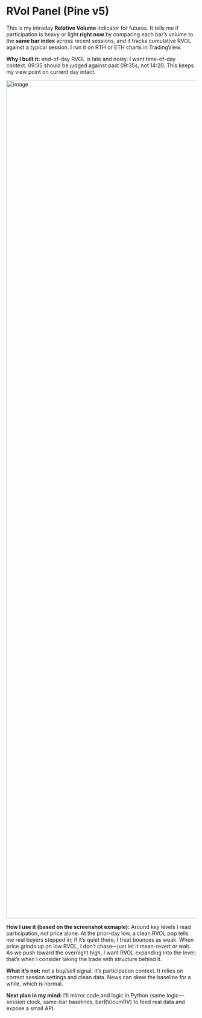 # RVol Panel (Pine v5)

This is my intraday **Relative Volume** indicator for futures. It tells me if participation is heavy or light **right now** by comparing each bar’s volume to the **same bar index** across recent sessions, and it tracks cumulative RVOL against a typical session. I run it on RTH or ETH charts in TradingView.

**Why I built it:** end-of-day RVOL is late and noisy. I want time-of-day context. 09:35 should be judged against past 09:35s, not 14:20. This keeps my view point on current day intact. 

<img width="3420" height="2214" alt="image" src="https://github.com/user-attachments/assets/8ca66e74-fc44-4131-b011-d3ff474197db" />

**How I use it (based on the screenshot exmaple):** Around key levels I read participation, not price alone. At the prior-day low, a clean RVOL pop tells me real buyers stepped in; if it’s quiet there, I treat bounces as weak. When price grinds up on low RVOL, I don’t chase—just let it mean-revert or wait. As we push toward the overnight high, I want RVOL expanding into the level; that’s when I consider taking the trade with structure behind it.

**What it’s not:** not a buy/sell signal. It’s participation context. It relies on correct session settings and clean data. News can skew the baseline for a while, which is normal.

**Next plan in my mind:** I’ll mirror code and logic in Python (same logic—session clock, same-bar baselines, barRV/cumRV) to feed real data and expose a small API. 
